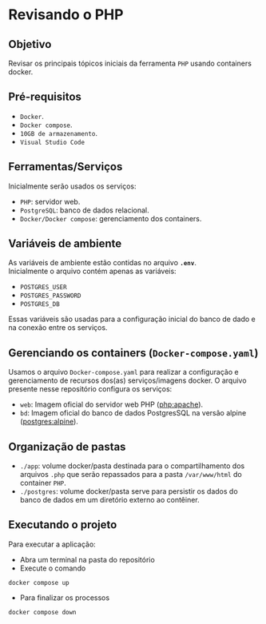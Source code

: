 # Revisando o PHP

## Objetivo

Revisar os principais tópicos iniciais da ferramenta `PHP` usando containers docker.

## Pré-requisitos

- `Docker`.
- `Docker compose`.
- `10GB de armazenamento`.
- `Visual Studio Code`

## Ferramentas/Serviços

Inicialmente serão usados os serviços:
 - `PHP`: servidor web.
 - `PostgreSQL`: banco de dados relacional.
 - `Docker/Docker compose`: gerenciamento dos containers.

## Variáveis de ambiente

As variáveis de ambiente estão contidas no arquivo **`.env`**. <br>
Inicialmente o arquivo contém apenas as variáveis: 
- `POSTGRES_USER`
- `POSTGRES_PASSWORD`
- `POSTGRES_DB`

Essas variáveis são usadas para a configuração inicial do banco de dado e na conexão entre os serviços.

## Gerenciando os containers (`Docker-compose.yaml`)

Usamos o arquivo `Docker-compose.yaml` para realizar a configuração e gerenciamento de recursos dos(as) serviços/imagens docker. O arquivo presente nesse repositório configura os serviços:

- `web`: Imagem oficial do servidor web PHP ([php:apache](https://hub.docker.com/_/php)). 
- `bd`: Imagem oficial do banco de dados PostgresSQL na versão alpine ([postgres:alpine](https://hub.docker.com/_/postgres)). 

## Organização de pastas

- `./app`: volume docker/pasta destinada para o compartilhamento dos arquivos `.php` que serão repassados para a pasta `/var/www/html` do container `PHP`.
- `./postgres`: volume docker/pasta serve para persistir os dados do banco de dados em um diretório externo ao contêiner. 

## Executando o projeto

Para executar a aplicação:

- Abra um terminal na pasta do repositório
- Execute o comando 

 ```
docker compose up
 ```

- Para finalizar os processos
 ```
docker compose down
 ```